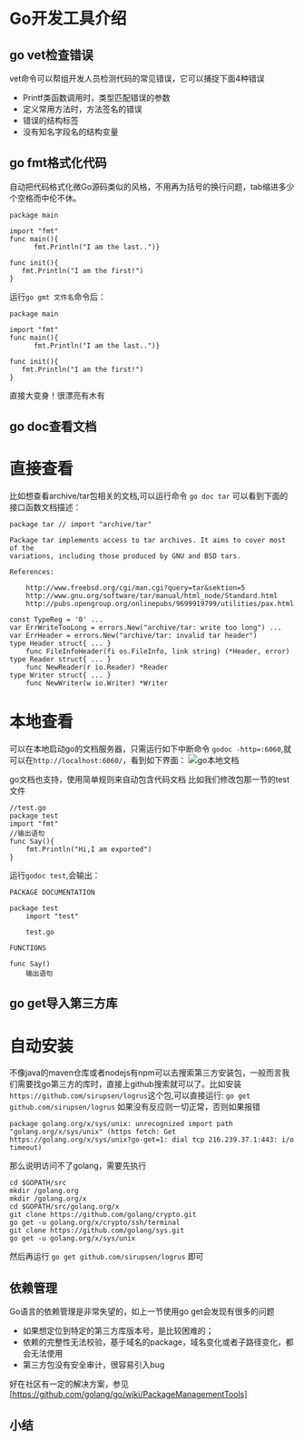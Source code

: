 # Go开发工具介绍
## go vet检查错误
vet命令可以帮组开发人员检测代码的常见错误，它可以捕捉下面4种错误

- Printf类函数调用时，类型匹配错误的参数
- 定义常用方法时，方法签名的错误
- 错误的结构标签
- 没有知名字段名的结构变量

## go fmt格式化代码
自动把代码格式化微Go源码类似的风格，不用再为括号的换行问题，tab缩进多少个空格而中伦不休。
```
package main

import "fmt"
func main(){
      fmt.Println("I am the last..")}

func init(){
   fmt.Println("I am the first!")
}
```
运行```go gmt 文件名```命令后：

```
package main

import "fmt"
func main(){
      fmt.Println("I am the last..")}

func init(){
   fmt.Println("I am the first!")
}
```
直接大变身！很漂亮有木有

## go doc查看文档
# 直接查看
比如想查看archive/tar包相关的文档,可以运行命令
```go doc tar```
可以看到下面的接口函数文档描述：
```
package tar // import "archive/tar"

Package tar implements access to tar archives. It aims to cover most of the
variations, including those produced by GNU and BSD tars.

References:

    http://www.freebsd.org/cgi/man.cgi?query=tar&sektion=5
    http://www.gnu.org/software/tar/manual/html_node/Standard.html
    http://pubs.opengroup.org/onlinepubs/9699919799/utilities/pax.html

const TypeReg = '0' ...
var ErrWriteTooLong = errors.New("archive/tar: write too long") ...
var ErrHeader = errors.New("archive/tar: invalid tar header")
type Header struct{ ... }
    func FileInfoHeader(fi os.FileInfo, link string) (*Header, error)
type Reader struct{ ... }
    func NewReader(r io.Reader) *Reader
type Writer struct{ ... }
    func NewWriter(w io.Writer) *Writer
```

# 本地查看
可以在本地启动go的文档服务器，只需运行如下中断命令
```godoc -http=:6060```,就可以在```http://localhost:6060/```，看到如下界面：
![go本地文档](.gitbook/assets/go本地文档.png)

go文档也支持，使用简单规则来自动包含代码文档
比如我们修改包那一节的test文件
```
//test.go
package test
import "fmt"
//输出语句
func Say(){
    fmt.Println("Hi,I am exported")
}
```
运行```godoc test```,会输出：
```
PACKAGE DOCUMENTATION

package test
    import "test"

    test.go

FUNCTIONS

func Say()
    输出语句
```

## go get导入第三方库
# 自动安装
不像java的maven仓库或者nodejs有npm可以去搜索第三方安装包，一般而言我们需要找go第三方的库时，直接上github搜索就可以了。比如安装```https://github.com/sirupsen/logrus```这个包,可以直接运行:
```go get github.com/sirupsen/logrus```
如果没有反应则一切正常，否则如果报错
```
package golang.org/x/sys/unix: unrecognized import path "golang.org/x/sys/unix" (https fetch: Get https://golang.org/x/sys/unix?go-get=1: dial tcp 216.239.37.1:443: i/o timeout)
```
那么说明访问不了golang，需要先执行
```
cd $GOPATH/src
mkdir /golang.org
mkdir /golang.org/x
cd $GOPATH/src/golang.org/x
git clone https://github.com/golang/crypto.git
go get -u golang.org/x/crypto/ssh/terminal
git clone https://github.com/golang/sys.git
go get -u golang.org/x/sys/unix
```
然后再运行
```go get github.com/sirupsen/logrus```
即可

## 依赖管理
Go语言的依赖管理是非常失望的，如上一节使用go get会发现有很多的问题
- 如果想定位到特定的第三方库版本号，是比较困难的；
- 依赖的完整性无法校验，基于域名的package，域名变化或者子路径变化，都会无法使用
- 第三方包没有安全审计，很容易引入bug

好在社区有一定的解决方案，参见[https://github.com/golang/go/wiki/PackageManagementTools]

## 小结